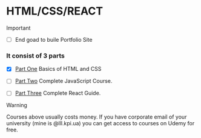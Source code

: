 # HTML/CSS/REACT
>[!IMPORTANT]
> - [ ]  End goad to buile Portfolio Site

### It consist of 3 parts

- [x] [Part One](https://www.udemy.com/course/design-and-develop-a-killer-website-with-html5-and-css3/) Basics of HTML and CSS

- [ ] [Part Two](https://www.udemy.com/course/the-complete-javascript-course/) Complete JavaScript Course.

- [ ] [Part Three](https://www.udemy.com/course/react-the-complete-guide-incl-redux/) Complete React Guide.


>[!WARNING]
>Courses above usually costs money. If you have corporate email of your university (mine is @lll.kpi.ua) you can get access to courses on Udemy for free.


